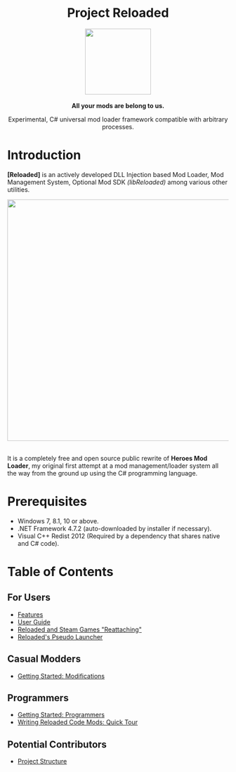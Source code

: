 
<div align="center">
	<h1>Project Reloaded</h1>
	<img src="https://i.imgur.com/BjPn7rU.png" width="150" align="center" />
	<br/> <br/>
	<strong>All your mods are belong to us.</strong>
	<p>Experimental, C# universal mod loader framework compatible with arbitrary processes.</p>
</div>


# Introduction
**[Reloaded]** is an actively developed DLL Injection based Mod Loader, Mod Management System, Optional Mod SDK *(libReloaded)* among various other utilities. 

<div align="center">
	<img src="https://i.imgur.com/aG6rXm9.png" width="550" align="center" />
	<br/><br/>
</div>

It is a completely free and open source public rewrite of **Heroes Mod Loader**, my original first attempt at a mod management/loader system all the way from the ground up using the C# programming language.

# Prerequisites

- Windows 7, 8.1, 10 or above.
- .NET Framework 4.7.2 (auto-downloaded by installer if necessary).
- Visual C++ Redist 2012 (Required by a dependency that shares native and C# code).

# Table of Contents

## For Users
- [Features](https://github.com/sewer56lol/Reloaded-Mod-Loader/blob/master/Documents/Features.md)
- [User Guide](https://github.com/sewer56lol/Reloaded-Mod-Loader/blob/master/Documents/User%20Guide.md)
- [Reloaded and Steam Games "Reattaching"](https://github.com/sewer56lol/Reloaded-Mod-Loader/blob/master/Documents/Reloaded%20and%20Steam%20Games%20Reattaching.md)
- [Reloaded's Pseudo Launcher](https://github.com/sewer56lol/Reloaded-Mod-Loader/blob/master/Documents/Reloaded%20Pseudo%20Launcher.md)

## Casual Modders
- [Getting Started: Modifications](https://github.com/sewer56lol/Reloaded-Mod-Loader/blob/master/Documents/Getting%20Started%20Modifications.md)

## Programmers
- [Getting Started: Programmers](https://github.com/sewer56lol/Reloaded-Mod-Loader/blob/master/Documents/Getting%20Started%20for%20Developers.md)
- [Writing Reloaded Code Mods: Quick Tour](https://github.com/sewer56lol/Reloaded-Mod-Loader/blob/master/Documents/Writing%20Reloaded%20Code%20Mods%20Quick%20Tour.md)

## Potential Contributors
- [Project Structure](https://github.com/sewer56lol/Reloaded-Mod-Loader/blob/master/Documents/Project%20Structure.md)
